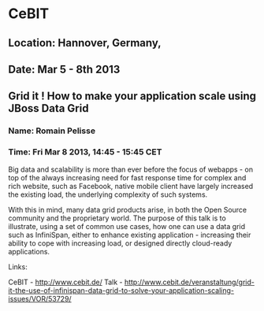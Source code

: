 # CeBIT
## Location: Hannover, Germany,
## Date: Mar 5 - 8th 2013


## Grid it ! How to make your application scale using JBoss Data Grid
### Name: Romain Pelisse
### Time: Fri Mar 8 2013, 14:45 - 15:45 CET

Big data and scalability is more than ever before the focus of webapps - on top
of the always increasing need for fast response time for complex and rich
website, such as Facebook, native mobile client have largely increased the
existing load, the underlying complexity of such systems.

With this in mind, many data grid products arise, in both the Open Source
community and the proprietary world. The purpose of this talk is to illustrate,
using a set of common use cases, how one can use a data grid such as
InfiniSpan, either to enhance existing application - increasing their ability
to cope with increasing load, or designed directly cloud-ready applications.

Links:

CeBIT - <http://www.cebit.de/>
Talk  - <http://www.cebit.de/veranstaltung/grid-it-the-use-of-infinispan-data-grid-to-solve-your-application-scaling-issues/VOR/53729/>
